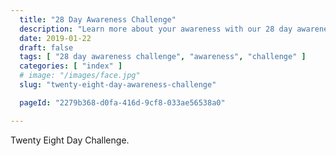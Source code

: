 ```yaml
---
  title: "28 Day Awareness Challenge"
  description: "Learn more about your awareness with our 28 day awareness challenge."
  date: 2019-01-22
  draft: false
  tags: [ "28 day awareness challenge", "awareness", "challenge" ]
  categories: [ "index" ]
  # image: "/images/face.jpg"
  slug: "twenty-eight-day-awareness-challenge"

  pageId: "2279b368-d0fa-416d-9cf8-033ae56538a0"

---
```


Twenty Eight Day Challenge.
